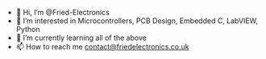 - 👋 Hi, I’m @Fried-Electronics
- 👀 I’m interested in Microcontrollers, PCB Design, Embedded C, LabVIEW, Python
- 🌱 I’m currently learning all of the above
- 📫 How to reach me contact@friedelectronics.co.uk

<!---
Fried-Electronics/Fried-Electronics is a ✨ special ✨ repository because its `README.md` (this file) appears on your GitHub profile.
You can click the Preview link to take a look at your changes.
--->
